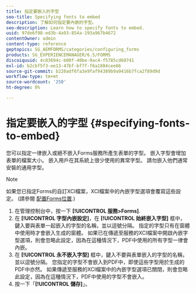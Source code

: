 ```yaml
---
title: 指定要嵌入的字型
seo-title: Specifying fonts to embed
description: 了解如何指定要內嵌的字型。
seo-description: Learn how to specify fonts to embed.
uuid: 97de6f98-ed3b-4a93-854a-193a967b4672
contentOwner: admin
content-type: reference
geptopics: SG_AEMFORMS/categories/configuring_forms
products: SG_EXPERIENCEMANAGER/6.5/FORMS
discoiquuid: 4c83694c-b00f-40be-9ac4-f5785cd60741
exl-id: b2cbf5f3-ee13-47bf-bf7f-f6a1884cee66
source-git-commit: b220adf6fa3e9faf94389b9a9416b7fca2f89d9d
workflow-type: tm+mt
source-wordcount: '250'
ht-degree: 0%

---
```


# 指定要嵌入的字型 {#specifying-fonts-to-embed}

您可以指定一律嵌入或絕不嵌入Forms服務所產生表單的字型。 嵌入字型會增加表單的檔案大小。 嵌入用戶在其系統上很少使用的異常字型。 請勿嵌入他們通常安裝的通用字型。

>[!NOTE]
>
>如果您已指定Forms的自訂XCI檔案，XCI檔案中的內嵌字型選項會覆寫這些設定。 (請參閱 [配置Forms位置](/help/forms/using/admin-help/configuring-locations-forms.md#configuring-locations-for-forms).)

1. 在管理控制台中，按一下 **[!UICONTROL 服務>Forms]**.
1. 在 **[!UICONTROL 字型內嵌設定]**，在 **[!UICONTROL 始終嵌入字型]** 框中，鍵入要與表單一起嵌入的字型的名稱，並以逗號分隔。 指定的字型只有在窗體中使用時才會嵌入生成的窗體。 如果已在傳遞至服務的XCI檔案中開啟內嵌字型選項，則會忽略此設定，因為在這種情況下，PDF中使用的所有字型一律會內嵌。
1. 在 **[!UICONTROL 永不嵌入字型]** 框中，鍵入不要與表單嵌入的字型的名稱，並以逗號分隔。 您指定的字型不會嵌入到PDF中，即使這些字型用於生成的PDF中亦然。 如果傳遞至服務的XCI檔案中的內嵌字型選項已關閉，則會忽略此設定，因為在這種情況下，PDF中使用的字型不會嵌入。
1. 按一下「**[!UICONTROL 儲存]**」。
